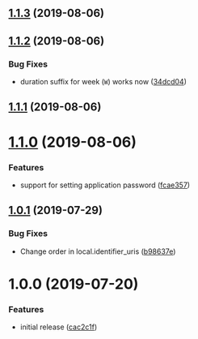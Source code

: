 ## [1.1.3](https://github.com/innovationnorway/terraform-azuread-application/compare/v1.1.2...v1.1.3) (2019-08-06)

## [1.1.2](https://github.com/innovationnorway/terraform-azuread-application/compare/v1.1.1...v1.1.2) (2019-08-06)


### Bug Fixes

* duration suffix for week (`W`) works now ([34dcd04](https://github.com/innovationnorway/terraform-azuread-application/commit/34dcd04))

## [1.1.1](https://github.com/innovationnorway/terraform-azuread-application/compare/v1.1.0...v1.1.1) (2019-08-06)

# [1.1.0](https://github.com/innovationnorway/terraform-azuread-application/compare/v1.0.1...v1.1.0) (2019-08-06)


### Features

* support for setting application password ([fcae357](https://github.com/innovationnorway/terraform-azuread-application/commit/fcae357))

## [1.0.1](https://github.com/innovationnorway/terraform-azuread-application/compare/v1.0.0...v1.0.1) (2019-07-29)


### Bug Fixes

* Change order in local.identifier_uris ([b98637e](https://github.com/innovationnorway/terraform-azuread-application/commit/b98637e))

# 1.0.0 (2019-07-20)


### Features

* initial release ([cac2c1f](https://github.com/innovationnorway/terraform-azuread-application/commit/cac2c1f))
